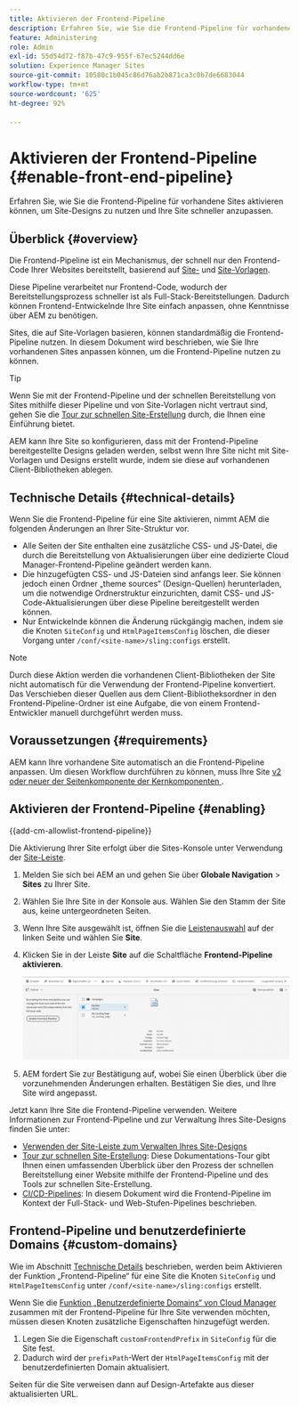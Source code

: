 ```yaml
---
title: Aktivieren der Frontend-Pipeline
description: Erfahren Sie, wie Sie die Frontend-Pipeline für vorhandene Sites aktivieren können, um Site-Designs zu nutzen und Ihre Site schneller anzupassen.
feature: Administering
role: Admin
exl-id: 55d54d72-f87b-47c9-955f-67ec5244dd6e
solution: Experience Manager Sites
source-git-commit: 10580c1b045c86d76ab2b871ca3c0b7de6683044
workflow-type: tm+mt
source-wordcount: '625'
ht-degree: 92%

---
```


# Aktivieren der Frontend-Pipeline {#enable-front-end-pipeline}

Erfahren Sie, wie Sie die Frontend-Pipeline für vorhandene Sites aktivieren können, um Site-Designs zu nutzen und Ihre Site schneller anzupassen.

## Überblick {#overview}

Die Frontend-Pipeline ist ein Mechanismus, der schnell nur den Frontend-Code Ihrer Websites bereitstellt, basierend auf [Site-](site-themes.md) und [Site-Vorlagen](site-templates.md).

Diese Pipeline verarbeitet nur Frontend-Code, wodurch der Bereitstellungsprozess schneller ist als Full-Stack-Bereitstellungen. Dadurch können Frontend-Entwickelnde Ihre Site einfach anpassen, ohne Kenntnisse über AEM zu benötigen.

Sites, die auf Site-Vorlagen basieren, können standardmäßig die Frontend-Pipeline nutzen. In diesem Dokument wird beschrieben, wie Sie Ihre vorhandenen Sites anpassen können, um die Frontend-Pipeline nutzen zu können.

>[!TIP]
>
>Wenn Sie mit der Frontend-Pipeline und der schnellen Bereitstellung von Sites mithilfe dieser Pipeline und von Site-Vorlagen nicht vertraut sind, gehen Sie die [Tour zur schnellen Site-Erstellung](/help/journey-sites/quick-site/overview.md) durch, die Ihnen eine Einführung bietet.

AEM kann Ihre Site so konfigurieren, dass mit der Frontend-Pipeline bereitgestellte Designs geladen werden, selbst wenn Ihre Site nicht mit Site-Vorlagen und Designs erstellt wurde, indem sie diese auf vorhandenen Client-Bibliotheken ablegen.

## Technische Details {#technical-details}

Wenn Sie die Frontend-Pipeline für eine Site aktivieren, nimmt AEM die folgenden Änderungen an Ihrer Site-Struktur vor.

* Alle Seiten der Site enthalten eine zusätzliche CSS- und JS-Datei, die durch die Bereitstellung von Aktualisierungen über eine dedizierte Cloud Manager-Frontend-Pipeline geändert werden kann.
* Die hinzugefügten CSS- und JS-Dateien sind anfangs leer. Sie können jedoch einen Ordner „theme sources“ (Design-Quellen) herunterladen, um die notwendige Ordnerstruktur einzurichten, damit CSS- und JS-Code-Aktualisierungen über diese Pipeline bereitgestellt werden können.
* Nur Entwickelnde können die Änderung rückgängig machen, indem sie die Knoten `SiteConfig` und `HtmlPageItemsConfig` löschen, die dieser Vorgang unter `/conf/<site-name>/sling:configs` erstellt.

>[!NOTE]
>
>Durch diese Aktion werden die vorhandenen Client-Bibliotheken der Site nicht automatisch für die Verwendung der Frontend-Pipeline konvertiert. Das Verschieben dieser Quellen aus dem Client-Bibliotheksordner in den Frontend-Pipeline-Ordner ist eine Aufgabe, die von einem Frontend-Entwickler manuell durchgeführt werden muss.

## Voraussetzungen {#requirements}

AEM kann Ihre vorhandene Site automatisch an die Frontend-Pipeline anpassen. Um diesen Workflow durchführen zu können, muss Ihre Site [v2 oder neuer der Seitenkomponente der Kernkomponenten ](https://experienceleague.adobe.com/de/docs/experience-manager-core-components/using/wcm-components/page).

## Aktivieren der Frontend-Pipeline {#enabling}

{{add-cm-allowlist-frontend-pipeline}}

Die Aktivierung Ihrer Site erfolgt über die Sites-Konsole unter Verwendung der [Site-Leiste](site-rail.md).

1. Melden Sie sich bei AEM an und gehen Sie über **Globale Navigation** > **Sites** zu Ihrer Site.
1. Wählen Sie Ihre Site in der Konsole aus. Wählen Sie den Stamm der Site aus, keine untergeordneten Seiten.
1. Wenn Ihre Site ausgewählt ist, öffnen Sie die [Leistenauswahl](/help/sites-cloud/authoring/basic-handling.md#rail-selector) auf der linken Seite und wählen Sie **Site**.
1. Klicken Sie in der Leiste **Site** auf die Schaltfläche **Frontend-Pipeline aktivieren**.

   ![Frontend-Pipeline aktivieren](/help/sites-cloud/administering/assets/enable-front-end-pipeline.png)

1. AEM fordert Sie zur Bestätigung auf, wobei Sie einen Überblick über die vorzunehmenden Änderungen erhalten. Bestätigen Sie dies, und Ihre Site wird angepasst.

Jetzt kann Ihre Site die Frontend-Pipeline verwenden. Weitere Informationen zur Frontend-Pipeline und zur Verwaltung Ihres Site-Designs finden Sie unter:

* [Verwenden der Site-Leiste zum Verwalten Ihres Site-Designs](site-rail.md)
* [Tour zur schnellen Site-Erstellung](/help/journey-sites/quick-site/overview.md): Diese Dokumentations-Tour gibt Ihnen einen umfassenden Überblick über den Prozess der schnellen Bereitstellung einer Website mithilfe der Frontend-Pipeline und des Tools zur schnellen Site-Erstellung.
* [CI/CD-Pipelines](/help/implementing/cloud-manager/configuring-pipelines/introduction-ci-cd-pipelines.md#front-end): In diesem Dokument wird die Frontend-Pipeline im Kontext der Full-Stack- und Web-Stufen-Pipelines beschrieben.

## Frontend-Pipeline und benutzerdefinierte Domains {#custom-domains}

Wie im Abschnitt [Technische Details](#technical-details) beschrieben, werden beim Aktivieren der Funktion „Frontend-Pipeline“ für eine Site die Knoten `SiteConfig` und `HtmlPageItemsConfig` unter `/conf/<site-name>/sling:configs` erstellt.

Wenn Sie die [Funktion „Benutzerdefinierte Domains“ von Cloud Manager](/help/implementing/cloud-manager/custom-domain-names/introduction.md) zusammen mit der Frontend-Pipeline für Ihre Site verwenden möchten, müssen diesen Knoten zusätzliche Eigenschaften hinzugefügt werden.

1. Legen Sie die Eigenschaft `customFrontendPrefix` in `SiteConfig` für die Site fest. 
1. Dadurch wird der `prefixPath`-Wert der `HtmlPageItemsConfig` mit der benutzerdefinierten Domain aktualisiert.

Seiten für die Site verweisen dann auf Design-Artefakte aus dieser aktualisierten URL.
